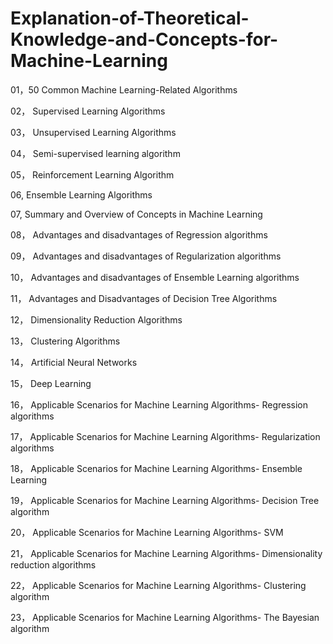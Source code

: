 # Explanation-of-Theoretical-Knowledge-and-Concepts-for-Machine-Learning

01，50 Common Machine Learning-Related Algorithms

02， Supervised Learning Algorithms

03， Unsupervised Learning Algorithms

04， Semi-supervised learning algorithm

05， Reinforcement Learning Algorithm

06,  Ensemble Learning Algorithms

07,  Summary and Overview of Concepts in Machine Learning

08， Advantages and disadvantages of Regression algorithms

09， Advantages and disadvantages of Regularization algorithms

10， Advantages and disadvantages of Ensemble Learning algorithms

11， Advantages and Disadvantages of Decision Tree Algorithms

12， Dimensionality Reduction Algorithms

13， Clustering Algorithms

14， Artificial Neural Networks

15， Deep Learning

16， Applicable Scenarios for Machine Learning Algorithms- Regression algorithms

17， Applicable Scenarios for Machine Learning Algorithms- Regularization algorithms

18， Applicable Scenarios for Machine Learning Algorithms- Ensemble Learning

19， Applicable Scenarios for Machine Learning Algorithms- Decision Tree algorithm

20， Applicable Scenarios for Machine Learning Algorithms- SVM

21， Applicable Scenarios for Machine Learning Algorithms- Dimensionality reduction algorithms

22， Applicable Scenarios for Machine Learning Algorithms- Clustering algorithm

23， Applicable Scenarios for Machine Learning Algorithms- The Bayesian algorithm
